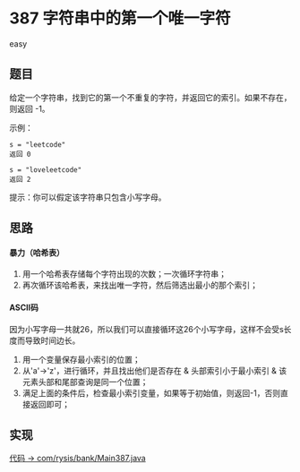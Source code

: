 # 387 字符串中的第一个唯一字符

easy

## 题目

给定一个字符串，找到它的第一个不重复的字符，并返回它的索引。如果不存在，则返回 -1。

示例：
```
s = "leetcode"
返回 0

s = "loveleetcode"
返回 2
```

提示：你可以假定该字符串只包含小写字母。

## 思路

#### 暴力（哈希表）

1. 用一个哈希表存储每个字符出现的次数；一次循环字符串；
2. 再次循环该哈希表，来找出唯一字符，然后筛选出最小的那个索引；


#### ASCII码

因为小写字母一共就26，所以我们可以直接循环这26个小写字母，这样不会受s长度而导致时间边长。

1. 用一个变量保存最小索引的位置；
2. 从'a'->'z'，进行循环，并且找出他们是否存在 & 头部索引小于最小索引 & 该元素头部和尾部查询是同一个位置；
3. 满足上面的条件后，检查最小索引变量，如果等于初始值，则返回-1，否则直接返回即可； 

## 实现

[代码 -> com/rysis/bank/Main387.java](../../src/com/rysis/bank/Main387.java)